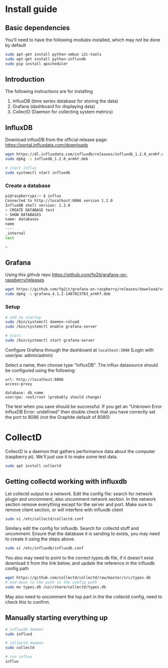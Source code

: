 # Install guide


## Basic dependencies

You'll need to have the following modules installed, which may not be done by default
```bash
sudo apt-get install python-smbus i2c-tools
sudo apt-get install python-influxdb
sudo pip install apscheduler
```


## Introduction
The following instructions are for installing

1. InfluxDB (time series database for storing the data)
2. Grafana (dashboard for displaying data)
3. CollectD (Daemon for collecting system metrics)

## InfluxDB

Download influxDB from the official release page: https://portal.influxdata.com/downloads

```bash
wget https://dl.influxdata.com/influxdb/releases/influxdb_1.2.0_armhf.deb
sudo dpkg -i influxdb_1.2.0_armhf.deb

# start influx
sudo systemctl start influxdb
```

### Create a database

```bash
pi@raspberrypi:~ $ influx
Connected to http://localhost:8086 version 1.2.0
InfluxDB shell version: 1.2.0
> CREATE DATABASE test
> SHOW DATABASES
name: databases
name
----
_internal
test

> 
```


## Grafana
Using this github repo https://github.com/fg2it/grafana-on-raspberry/releases

```bash
wget https://github.com/fg2it/grafana-on-raspberry/releases/download/v4.1.2/grafana_4.1.2-1487023783_armhf.deb
sudo dpkg -i grafana_4.1.2-1487023783_armhf.deb
```

### Setup

```bash
# add to startup
sudo /bin/systemctl daemon-reload
sudo /bin/systemctl enable grafana-server

# start
sudo /bin/systemctl start grafana-server
```

Configure Grafana through the dashboard at `localhost:3000` (Login with user/pw: admin/admin)

Select a name, then choose type "InfluxDB". The influx datasource should be configured using the following:
```
url: http://localhost:8086
access:proxy

database: db_name
user/pw: root/root (probably should change)
```

The test when you save should be successful. If you get an "Unknown Error InfluxDB Error: undefined" then double check that you have correctly set the port to 8086 (not the Graphite default of 8080)


# CollectD

CollectD is a daemon that gathers performance data about the computer (raspberry pi). We'll just use it to make some test data.

```bash
sudo apt install collectd
```

## Getting collectd working with influxdb

Let collectd output to a network. Edit the config file: search for network plugin and uncomment, also
uncomment network section. In the network section remove everything except for the server and port. Make 
sure to remove client section, or will interfere with influxdb client

```bash
sudo vi /etc/collectd/collectd.conf
```

Similary edit the config for influxdb. Search for collectd stuff and uncomment. Ensure that the database 
it is sending to exists, you may need to create it using the steps above.

```bash
sudo vi /etc/influxdb/influxdb.conf
```

You also may need to point to the correct types.db file, if it doesn't exist download it from the link below,
and update the reference in the influxdb config path

```bash
wget https://github.com/collectd/collectd/raw/master/src/types.db
# and move to the path in the config path
sudo mv types.db /usr/share/collectd/types.db
```

May also need to uncomment the top part in the the collectd config, need to check this to confirm.

## Manually starting everything up

```bash
# influxdb daemon
sudo influxd 

# collectd daemon
sudo collectd

# run influx
influx
```


